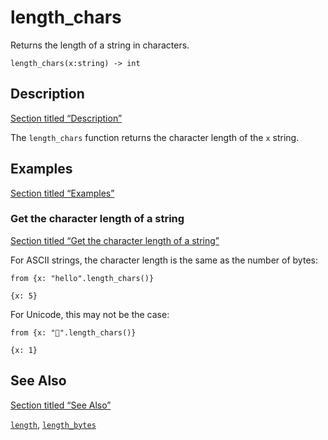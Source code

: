 # length_chars

Returns the length of a string in characters.

```tql
length_chars(x:string) -> int
```

## Description

[Section titled “Description”](#description)

The `length_chars` function returns the character length of the `x` string.

## Examples

[Section titled “Examples”](#examples)

### Get the character length of a string

[Section titled “Get the character length of a string”](#get-the-character-length-of-a-string)

For ASCII strings, the character length is the same as the number of bytes:

```tql
from {x: "hello".length_chars()}
```

```tql
{x: 5}
```

For Unicode, this may not be the case:

```tql
from {x: "👻".length_chars()}
```

```tql
{x: 1}
```

## See Also

[Section titled “See Also”](#see-also)

[`length`](/reference/functions/length), [`length_bytes`](/reference/functions/length_bytes)